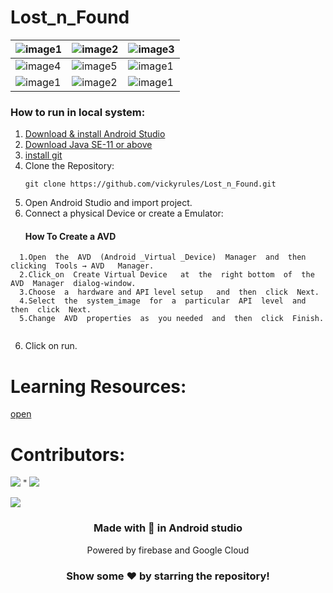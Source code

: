 # Lost_n_Found

|![image1](https://user-images.githubusercontent.com/73611313/177809372-202dfbd2-00be-4c6c-acd9-65c960249ae6.jpeg)|![image2](https://user-images.githubusercontent.com/73611313/177809450-70b9a84a-6521-4585-af53-83db44940bbe.jpeg)|![image3](https://user-images.githubusercontent.com/73611313/177809606-82e81353-ac11-46cf-893e-0bf4fcfcb150.jpeg)|
|---|---|---|
|![image4](https://user-images.githubusercontent.com/73611313/177809885-e6908573-436a-47a7-abd7-59d1f0977624.jpeg)|![image5](https://user-images.githubusercontent.com/73611313/177809910-09e5f267-42e8-49f0-aa15-49ee00c45e68.jpeg)|![image1](https://user-images.githubusercontent.com/73611313/177810445-0fb6211c-b5e8-4383-876b-d20aed1c8c51.jpeg)|
|![image1](https://user-images.githubusercontent.com/73611313/177915473-deec76e3-0a74-4cb2-a744-9294c7b866bf.jpeg)|![image2](https://user-images.githubusercontent.com/73611313/177810753-7c2df37e-5e19-41f3-b01c-097663f06684.jpeg)|![image1](https://user-images.githubusercontent.com/73611313/177814080-2d698e10-a9d2-45ec-b779-c5707642a8e3.jpeg)|



### How to run in local system:
1. <a href ="https://developer.android.com/studio?gclid=CjwKCAjw2rmWBhB4EiwAiJ0mtY5KqsTzANVizpit9G2vV_C4M76XDAwrLw5mUao_IH9F_JQXA7926RoCDAgQAvD_BwE&gclsrc=aw.ds">Download & install Android Studio</a> 
2. <a href = "https://www.oracle.com/java/technologies/downloads/archive/">Download Java SE-11 or above</a>
3. <a href = "https://gitforwindows.org/">install git </a>
4. Clone the Repository:
   ~~~
   git clone https://github.com/vickyrules/Lost_n_Found.git
   ~~~
4. Open Android Studio and import project.
5. Connect a physical Device or create a Emulator:
    ####  How To Create a AVD
  ```
	1.Open  the  AVD  (Android _Virtual _Device)  Manager  and  then  clicking  Tools → AVD   Manager.
	2.Click_on  Create Virtual Device   at  the  right bottom  of  the  AVD  Manager  dialog-window.
	3.Choose  a  hardware and API level setup   and  then  click  Next.
	4.Select  the  system_image  for  a  particular  API  level  and  then  click  Next.
	5.Change  AVD  properties  as  you needed  and  then  click  Finish.
	
  ```
6. Click on run.


# Learning Resources:
<a href = "https://github.com/vickyrules/OIBSIP/blob/main/RESOURCES.md">open</a>

# Contributors:
![](https://user-images.githubusercontent.com/73097560/115834477-dbab4500-a447-11eb-908a-139a6edaec5c.gif)
"
<a href="https://github.com/vickyrules/Lost_n_Found/graphs/contributors">
  <img src="https://contrib.rocks/image?repo=vickyrules/Lost_n_Found" />
</a>

![](https://user-images.githubusercontent.com/73097560/115834477-dbab4500-a447-11eb-908a-139a6edaec5c.gif)


<div align = "center">
  <h3> Made with 💖 in Android studio</h3
  <h4>Powered by firebase and Google Cloud</h4> 
 </div>
 
<div align="center">
<h3>Show some ❤️ by starring the repository!</h3>
</div>



